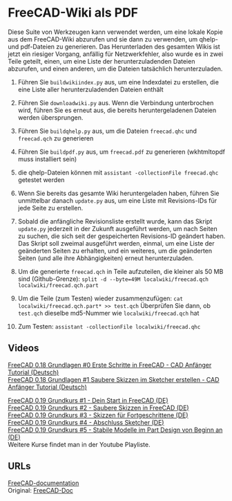 # FreeCAD-Wiki als PDF

Diese Suite von Werkzeugen kann verwendet werden, um eine lokale Kopie aus dem FreeCAD-Wiki abzurufen und sie dann zu verwenden, um qhelp- und pdf-Dateien zu generieren.
Das Herunterladen des gesamten Wikis ist jetzt ein riesiger Vorgang, anfällig für Netzwerkfehler, also wurde es in zwei Teile geteilt, einen, um eine Liste der herunterzuladenden Dateien abzurufen, und einen anderen, um die Dateien tatsächlich herunterzuladen.


1) Führen Sie `buildwikiindex.py` aus, um eine Indexdatei zu erstellen, die eine Liste aller herunterzuladenden Dateien enthält

2) Führen Sie `downloadwiki.py` aus. Wenn die Verbindung unterbrochen wird, führen Sie es erneut aus, die bereits heruntergeladenen Dateien werden übersprungen.

3) Führen Sie `buildqhelp.py` aus, um die Dateien `freecad.qhc` und `freecad.qch` zu generieren

4) Führen Sie `buildpdf.py` aus, um `freecad.pdf` zu generieren (wkhtmltopdf muss installiert sein)

5) die qhelp-Dateien können mit `assistant -collectionFile freecad.qhc` getestet werden

6) Wenn Sie bereits das gesamte Wiki heruntergeladen haben, führen Sie unmittelbar danach `update.py` aus, um eine Liste mit Revisions-IDs für jede Seite zu erstellen.

7) Sobald die anfängliche Revisionsliste erstellt wurde, kann das Skript `update.py` jederzeit in der Zukunft ausgeführt werden, um nach Seiten zu suchen, die sich seit der gespeicherten Revisions-ID geändert haben. Das Skript soll zweimal ausgeführt werden, einmal, um eine Liste der geänderten Seiten zu erhalten, und ein weiteres, um die geänderten Seiten (und alle ihre Abhängigkeiten) erneut herunterzuladen.

8) Um die generierte `freecad.qch` in Teile aufzuteilen, die kleiner als 50 MB sind (Github-Grenze): ```split -d --byte=49M localwiki/freecad.qch localwiki/freecad.qch.part```

9) Um die Teile (zum Testen) wieder zusammenzufügen: `cat localwiki/freecad.qch.part* >> test.qch` Überprüfen Sie dann, ob `test.qch` dieselbe md5-Nummer wie `localwiki/freecad.qch` hat

10) Zum Testen: `assistant -collectionFile localwiki/freecad.qhc`

## Videos
[FreeCAD 0.18 Grundlagen #0 Erste Schritte in FreeCAD - CAD Anfänger Tutorial (Deutsch)](https://www.youtube.com/watch?v=rTvgCcOXfuw)  
[FreeCAD 0.18 Grundlagen #1 Saubere Skizzen im Sketcher erstellen - CAD Anfänger Tutorial (Deutsch)](https://www.youtube.com/watch?v=OQodi9WOou4)  

[FreeCAD 0.19 Grundkurs #1 - Dein Start in FreeCAD (DE)](https://www.youtube.com/watch?v=8tvBLCdyjI4)  
[FreeCAD 0.19 Grundkurs #2 - Saubere Skizzen in FreeCAD (DE)](https://www.youtube.com/watch?v=wMkaVCYNrcA)  
[FreeCAD 0.19 Grundkurs #3 - Skizzen für Fortgeschrittene (DE)](https://www.youtube.com/watch?v=iZFet4KjVE8)  
[FreeCAD 0.19 Grundkurs #4 - Abschluss Sketcher (DE)](https://www.youtube.com/watch?v=D3VWkC6DAM4)  
[FreeCAD 0.19 Grundkurs #5 - Stabile Modelle im Part Design von Beginn an (DE)](https://www.youtube.com/watch?v=OfVXgKyfVOg)  
Weitere Kurse findet man in der Youtube Playliste.  

## URLs
[FreeCAD-documentation](https://github.com/dwhr-pi/FreeCAD-documentation/edit/main/README.md)  
Original: [FreeCAD-Doc](https://github.com/FreeCAD/FreeCAD-Doc) 
